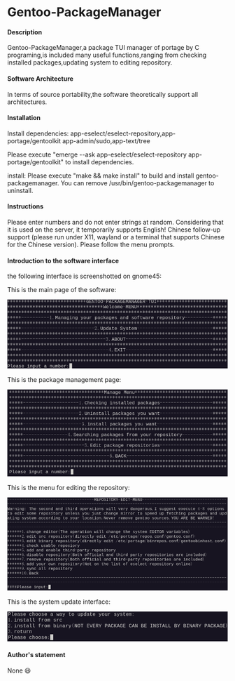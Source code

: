 # Gentoo-PackageManager

#### Description

Gentoo-PackageManager,a package TUI manager of portage by C programing,is included many useful functions,ranging from checking installed packages,updating system to editing repository.

#### Software Architecture

In terms of source portability,the software theoretically support all architectures.

#### Installation

Install dependencies:
app-eselect/eselect-repository,app-portage/gentoolkit app-admin/sudo,app-text/tree

Please execute "emerge --ask app-eselect/eselect-repository app-portage/gentoolkit" to install dependencies.

install:
Please execute "make && make install" to build and install gentoo-packagemanager.
You can remove /usr/bin/gentoo-packagemanager to uninstall.

#### Instructions

Please enter numbers and do not enter strings at random.
Considering that it is used on the server, it temporarily supports English! Chinese follow-up support (please run under X11, wayland or a terminal that supports Chinese for the Chinese version).
Please follow the menu prompts.

#### Introduction to the software interface

the following interface is screenshotted on gnome45:

This is the main page of the software:

![Figure 0](images/823e5dbdd6b03d0f55c3900960ef887bdc7c79767b1495900db92746db44013e.png)

This is the package management page:

![Figure 1](images/f9cce90da395b82b5a0cea467b83f00e5a4788b8d82c2130bd9b47092e5fb0ec.png)

This is the menu for editing the repository:

![Figure 2](images/13c2833c8458bdfbb4136ec176db9c92bb6a58e333f49c21498082ac2c29f3ad.png)

This is the system update interface:

![Figure 3](images/ff5d2da03c9b02f1b27c6e4cb74f11f2e11956e6023bed70a0e08ecbf17ec781.png)

#### Author's statement

None :laughing:
